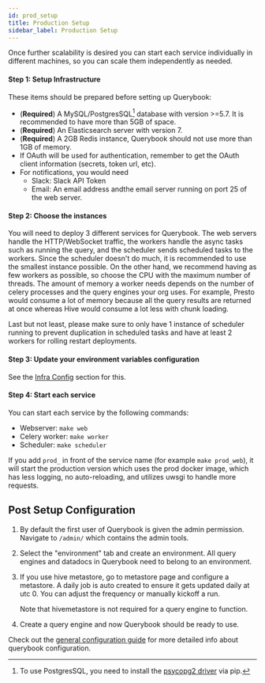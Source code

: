 ```yaml
---
id: prod_setup
title: Production Setup
sidebar_label: Production Setup
---
```


Once further scalability is desired you can start each service individually in different machines, so you can scale them independently as needed.

#### Step 1: Setup Infrastructure

These items should be prepared before setting up Querybook:

-   (**Required**) A MySQL/PostgresSQL[^1] database with version >=5.7. It is recommended to have more than 5GB of space.
-   (**Required**) An Elasticsearch server with version 7.
-   (**Required**) A 2GB Redis instance, Querybook should not use more than 1GB of memory.
-   If OAuth will be used for authentication, remember to get the OAuth client information (secrets, token url, etc).
-   For notifications, you would need
    -   Slack: Slack API Token
    -   Email: An email address andthe email server running on port 25 of the web server.

#### Step 2: Choose the instances

You will need to deploy 3 different services for Querybook. The web servers handle the HTTP/WebSocket traffic, the workers handle the async tasks such as running the query, and the scheduler sends scheduled tasks to the workers. Since the scheduler doesn't do much, it is recommended to use the smallest instance possible. On the other hand, we recommend having as few workers as possible, so choose the CPU with the maximum number of threads. The amount of memory a worker needs depends on the number of celery processes and the query engines your org uses. For example, Presto would consume a lot of memory because all the query results are returned at once whereas Hive would consume a lot less with chunk loading.

Last but not least, please make sure to only have 1 instance of scheduler running to prevent duplication in scheduled tasks and have at least 2 workers for rolling restart deployments.

#### Step 3: Update your environment variables configuration

See the [Infra Config](../configurations/infra_config.md) section for this.

#### Step 4: Start each service

You can start each service by the following commands:

-   Webserver: `make web`
-   Celery worker: `make worker`
-   Scheduler: `make scheduler`

If you add `prod_` in front of the service name (for example `make prod_web`), it will start the production version which uses the prod docker image, which has less logging, no auto-reloading, and utilizes uwsgi to handle more requests.

## Post Setup Configuration

1. By default the first user of Querybook is given the admin permission. Navigate to `/admin/` which contains the admin tools.
2. Select the "environment" tab and create an environment. All query engines and datadocs in Querybook need to belong to an environment.
3. If you use hive metastore, go to metastore page and configure a metastore. A daily job is auto created to ensure it gets updated daily at utc 0. You can adjust the frequency or manually kickoff a run.

    Note that hivemetastore is not required for a query engine to function.

4. Create a query engine and now Querybook should be ready to use.

Check out the [general configuration guide](../configurations/general_config.md) for more detailed info about querybook configuration.

[^1]: To use PostgresSQL, you need to install the [psycopg2 driver](https://pypi.org/project/psycopg2/) via pip.
